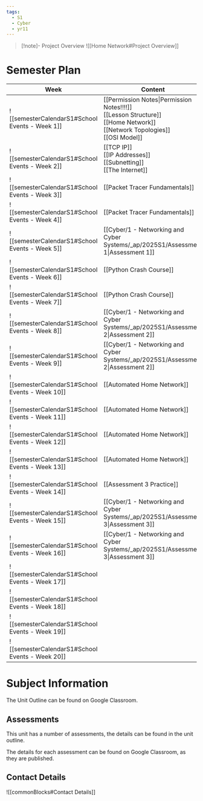 ```yaml
---
tags:
  - S1
  - Cyber
  - yr11
---
```

> [!note]- Project Overview
> ![[Home Network#Project Overview]]


# Semester Plan


| Week                                            | Content                                                                                                                           | Submissions                                                                                     |
| ----------------------------------------------- | --------------------------------------------------------------------------------------------------------------------------------- | ----------------------------------------------------------------------------------------------- |
| ![[semesterCalendarS1#School Events - Week 1]]  | [[Permission Notes\|Permission Notes!!!!]]<br>[[Lesson Structure]]<br>[[Home Network]]<br>[[Network Topologies]]<br>[[OSI Model]] |                                                                                                 |
| ![[semesterCalendarS1#School Events - Week 2]]  | [[TCP IP]]<br>[[IP Addresses]]<br>[[Subnetting]]<br>[[The Internet]]<br>                                                          |                                                                                                 |
| ![[semesterCalendarS1#School Events - Week 3]]  | [[Packet Tracer Fundamentals]]                                                                                                    |                                                                                                 |
| ![[semesterCalendarS1#School Events - Week 4]]  | [[Packet Tracer Fundamentals]]                                                                                                    |                                                                                                 |
| ![[semesterCalendarS1#School Events - Week 5]]  | [[Cyber/1 - Networking and Cyber Systems/_ap/2025S1/Assessment 1\|Assessment 1]]                                                  | [[Cyber/1 - Networking and Cyber Systems/_ap/2025S1/Assessment 1\|Assessment 1 Due]]            |
| ![[semesterCalendarS1#School Events - Week 6]]  | [[Python Crash Course]]                                                                                                           |                                                                                                 |
| ![[semesterCalendarS1#School Events - Week 7]]  | [[Python Crash Course]]                                                                                                           |                                                                                                 |
| ![[semesterCalendarS1#School Events - Week 8]]  | [[Cyber/1 - Networking and Cyber Systems/_ap/2025S1/Assessment 2\|Assessment 2]]                                                  |                                                                                                 |
| ![[semesterCalendarS1#School Events - Week 9]]  | [[Cyber/1 - Networking and Cyber Systems/_ap/2025S1/Assessment 2\|Assessment 2]]                                                  | [[Cyber/1 - Networking and Cyber Systems/_ap/2025S1/Assessment 2\|Assessment 2 Due Friday]]     |
| ![[semesterCalendarS1#School Events - Week 10]] | [[Automated Home Network]]                                                                                                        |                                                                                                 |
| ![[semesterCalendarS1#School Events - Week 11]] | [[Automated Home Network]]                                                                                                        |                                                                                                 |
| ![[semesterCalendarS1#School Events - Week 12]] | [[Automated Home Network]]                                                                                                        |                                                                                                 |
| ![[semesterCalendarS1#School Events - Week 13]] | [[Automated Home Network]]                                                                                                        |                                                                                                 |
| ![[semesterCalendarS1#School Events - Week 14]] | [[Assessment 3 Practice]]                                                                                                         |                                                                                                 |
| ![[semesterCalendarS1#School Events - Week 15]] | [[Cyber/1 - Networking and Cyber Systems/_ap/2025S1/Assessment 3\|Assessment 3]]                                                  |                                                                                                 |
| ![[semesterCalendarS1#School Events - Week 16]] | [[Cyber/1 - Networking and Cyber Systems/_ap/2025S1/Assessment 3\|Assessment 3]]                                                  | **Friday** [[Cyber/1 - Networking and Cyber Systems/_ap/2025S1/Assessment 3\|Assessment 3 Due]] |
| ![[semesterCalendarS1#School Events - Week 17]] |                                                                                                                                   |                                                                                                 |
| ![[semesterCalendarS1#School Events - Week 18]] |                                                                                                                                   |                                                                                                 |
| ![[semesterCalendarS1#School Events - Week 19]] |                                                                                                                                   |                                                                                                 |
| ![[semesterCalendarS1#School Events - Week 20]] |                                                                                                                                   |                                                                                                 |

# Subject Information

The Unit Outline can be found on Google Classroom.

## Assessments

This unit has a number of assessments, the details can be found in the unit outline.

The details for each assessment can be found on Google Classroom, as they are published.

## Contact Details

![[commonBlocks#Contact Details]]
